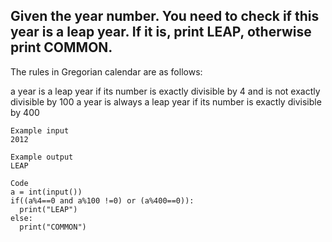## Given the year number. You need to check if this year is a leap year. If it is, print LEAP, otherwise print COMMON.

The rules in Gregorian calendar are as follows:

a year is a leap year if its number is exactly divisible by 4 and is not exactly divisible by 100
a year is always a leap year if its number is exactly divisible by 400

```
Example input
2012

Example output
LEAP
```

```
Code
a = int(input())
if((a%4==0 and a%100 !=0) or (a%400==0)):
  print("LEAP")
else:
  print("COMMON")
  
```
